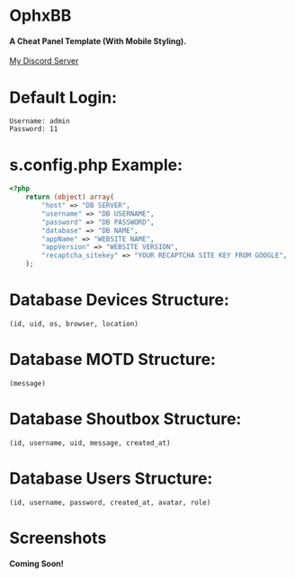 # OphxBB
#### A Cheat Panel Template  (With Mobile Styling).
[My Discord Server](https://discord.gg/3DRqNct4vM)

# Default Login:
```
Username: admin
Password: 11
```

# s.config.php Example:
```php
<?php
    return (object) array(
        "host" => "DB SERVER",
        "username" => "DB USERNAME",
        "password" => "DB PASSWORD",
        "database" => "DB NAME",
        "appName" => "WEBSITE NAME",
        "appVersion" => "WEBSITE VERSION",
        "recaptcha_sitekey" => "YOUR RECAPTCHA SITE KEY FROM GOOGLE",
    );
```

# Database Devices Structure:
```
(id, uid, os, browser, location)
```

# Database MOTD Structure:
```
(message)
```

# Database Shoutbox Structure:
```
(id, username, uid, message, created_at)
```

# Database Users Structure:
```
(id, username, password, created_at, avatar, role)
```

# Screenshots
#### Coming Soon!